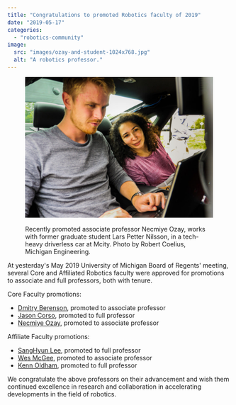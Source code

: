```yaml
---
title: "Congratulations to promoted Robotics faculty of 2019"
date: "2019-05-17"
categories: 
  - "robotics-community"
image: 
  src: "images/ozay-and-student-1024x768.jpg"
  alt: "A robotics professor."
---
```


<figure>

![](images/ozay-and-student-1024x768.jpg)

<figcaption>

Recently promoted associate professor Necmiye Ozay, works with former graduate student Lars Petter Nilsson, in a tech-heavy driverless car at Mcity. Photo by Robert Coelius, Michigan Engineering.

</figcaption>

</figure>

At yesterday's May 2019 University of Michigan Board of Regents' meeting, several Core and Affiliated Robotics faculty were approved for promotions to associate and full professors, both with tenure.

<!--more-->

Core Faculty promotions:

- [Dmitry Berenson](https://2024.robotics.umich.edu/profile/dmitry-berenson/), promoted to associate professor
- [Jason Corso](https://2024.robotics.umich.edu/profile/jason-corso/), promoted to full professor
- [Necmiye Ozay](https://2024.robotics.umich.edu/profile/necmiye-ozay/), promoted to associate professor

Affiliate Faculty promotions:

- [SangHyun Lee](https://2024.robotics.umich.edu/profile/sanghyun-lee/), promoted to full professor
- [Wes McGee](https://2024.robotics.umich.edu/profile/wes-mcgee/), promoted to associate professor
- [Kenn Oldham](https://2024.robotics.umich.edu/profile/kenn-oldham/), promoted to full professor

We congratulate the above professors on their advancement and wish them continued excellence in research and collaboration in accelerating developments in the field of robotics.
